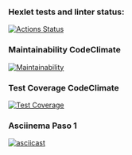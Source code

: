 ### Hexlet tests and linter status:
[![Actions Status](https://github.com/jcastiblancoc/fullstack-javascript-project-138/actions/workflows/hexlet-check.yml/badge.svg)](https://github.com/jcastiblancoc/fullstack-javascript-project-138/actions)

### Maintainability CodeClimate
[![Maintainability](https://api.codeclimate.com/v1/badges/18d2b2d7ffb685a596a1/maintainability)](https://codeclimate.com/github/jcastiblancoc/fullstack-javascript-project-138/maintainability)

### Test Coverage CodeClimate

[![Test Coverage](https://api.codeclimate.com/v1/badges/18d2b2d7ffb685a596a1/test_coverage)](https://codeclimate.com/github/jcastiblancoc/fullstack-javascript-project-138/test_coverage)

### Asciinema Paso 1

[![asciicast](https://asciinema.org/a/0mUMjKq3wY70qvToGyXLZLVNc.svg)](https://asciinema.org/a/0mUMjKq3wY70qvToGyXLZLVNc)